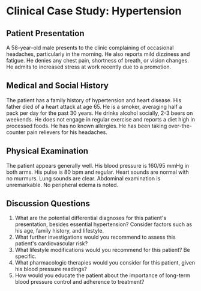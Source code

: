 # Clinical Case Study: Hypertension

## Patient Presentation

A 58-year-old male presents to the clinic complaining of occasional headaches, particularly in the morning. He also reports mild dizziness and fatigue. He denies any chest pain, shortness of breath, or vision changes.  He admits to increased stress at work recently due to a promotion.

## Medical and Social History

The patient has a family history of hypertension and heart disease. His father died of a heart attack at age 65. He is a smoker, averaging half a pack per day for the past 30 years. He drinks alcohol socially, 2-3 beers on weekends. He does not engage in regular exercise and reports a diet high in processed foods. He has no known allergies. He has been taking over-the-counter pain relievers for his headaches.

## Physical Examination

The patient appears generally well.  His blood pressure is 160/95 mmHg in both arms. His pulse is 80 bpm and regular.  Heart sounds are normal with no murmurs. Lung sounds are clear.  Abdominal examination is unremarkable.  No peripheral edema is noted.

## Discussion Questions

1. What are the potential differential diagnoses for this patient's presentation, besides essential hypertension?  Consider factors such as his age, family history, and lifestyle.
2. What further investigations would you recommend to assess this patient's cardiovascular risk?
3. What lifestyle modifications would you recommend for this patient?  Be specific.
4. What pharmacologic therapies would you consider for this patient, given his blood pressure readings?
5. How would you educate the patient about the importance of long-term blood pressure control and adherence to treatment?